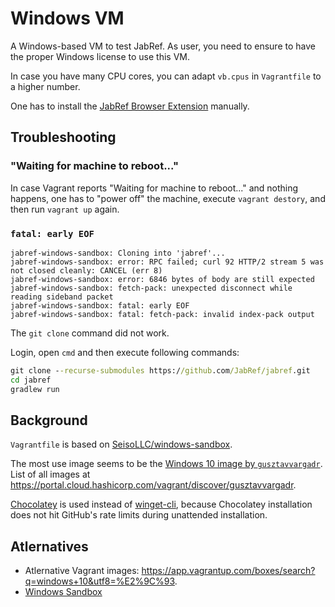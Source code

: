 # Windows VM

A Windows-based VM to test JabRef.
As user, you need to ensure to have the proper Windows license to use this VM.

In case you have many CPU cores, you can adapt `vb.cpus` in `Vagrantfile` to a higher number.

One has to install the [JabRef Browser Extension](https://addons.mozilla.org/en-US/firefox/addon/jabref/) manually.

## Troubleshooting

### "Waiting for machine to reboot..."

In case Vagrant reports "Waiting for machine to reboot..." and nothing happens, one has to "power off" the machine, execute `vagrant destory`, and then run `vagrant up` again.

### `fatal: early EOF`

```console
jabref-windows-sandbox: Cloning into 'jabref'...
jabref-windows-sandbox: error: RPC failed; curl 92 HTTP/2 stream 5 was not closed cleanly: CANCEL (err 8)
jabref-windows-sandbox: error: 6846 bytes of body are still expected
jabref-windows-sandbox: fetch-pack: unexpected disconnect while reading sideband packet
jabref-windows-sandbox: fatal: early EOF
jabref-windows-sandbox: fatal: fetch-pack: invalid index-pack output
```

The `git clone` command did not work.

Login, open `cmd` and then execute following commands:

```cmd
git clone --recurse-submodules https://github.com/JabRef/jabref.git
cd jabref
gradlew run
```

## Background

`Vagrantfile` is based on [SeisoLLC/windows-sandbox](https://github.com/SeisoLLC/windows-sandbox/tree/main).

The most use image seems to be the [Windows 10 image by `gusztavvargadr`](https://portal.cloud.hashicorp.com/vagrant/discover/gusztavvargadr/windows-10).
List of all images at <https://portal.cloud.hashicorp.com/vagrant/discover/gusztavvargadr>.

[Chocolatey](https://chocolatey.org/) is used instead of [winget-cli](https://learn.microsoft.com/en-us/windows/package-manager/), because Chocolatey installation does not hit GitHub's rate limits during unattended installation.

## Atlernatives

- Atlernative Vagrant images: <https://app.vagrantup.com/boxes/search?q=windows+10&utf8=%E2%9C%93>.
- [Windows Sandbox](https://learn.microsoft.com/en-us/windows/security/application-security/application-isolation/windows-sandbox/windows-sandbox-overview)
